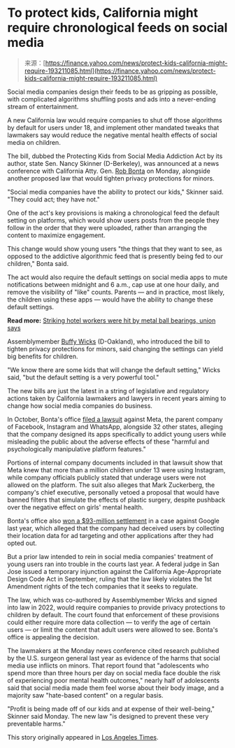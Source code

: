 <!--yml
category: 未分类
date: 2024-05-27 15:22:24
-->

# To protect kids, California might require chronological feeds on social media

> 来源：[https://finance.yahoo.com/news/protect-kids-california-might-require-193211085.html](https://finance.yahoo.com/news/protect-kids-california-might-require-193211085.html)

Social media companies design their feeds to be as gripping as possible, with complicated algorithms shuffling posts and ads into a never-ending stream of entertainment.

A new California law would require companies to shut off those algorithms by default for users under 18, and implement other mandated tweaks that lawmakers say would reduce the negative mental health effects of social media on children.

The bill, dubbed the Protecting Kids from Social Media Addiction Act by its author, state Sen. Nancy Skinner (D-Berkeley), was announced at a news conference with California Atty. Gen. [Rob Bonta](https://search.yahoo.com/search?p=Rob%20Bonta) on Monday, alongside another proposed law that would tighten privacy protections for minors.

"Social media companies have the ability to protect our kids," Skinner said. "They could act; they have not."

One of the act's key provisions is making a chronological feed the default setting on platforms, which would show users posts from the people they follow in the order that they were uploaded, rather than arranging the content to maximize engagement.

This change would show young users "the things that they want to see, as opposed to the addictive algorithmic feed that is presently being fed to our children," Bonta said.

The act would also require the default settings on social media apps to mute notifications between midnight and 6 a.m., cap use at one hour daily, and remove the visibility of "like" counts. Parents — and in practice, most likely, the children using these apps — would have the ability to change these default settings.

**Read more:** [Striking hotel workers were hit by metal ball bearings, union says](https://www.latimes.com/business/story/2024-01-27/los-angeles-hotel-strike-union-alleges-picket-line-pellet-gun?utm_source=yahoo&utm_medium=promo_module&utm_campaign=rss_feed)

Assemblymember [Buffy Wicks](https://search.yahoo.com/search?p=Buffy%20Wicks) (D-Oakland), who introduced the bill to tighten privacy protections for minors, said changing the settings can yield big benefits for children.

"We know there are some kids that will change the default setting," Wicks said, "but the default setting is a very powerful tool."

The new bills are just the latest in a string of legislative and regulatory actions taken by California lawmakers and lawyers in recent years aiming to change how social media companies do business.

In October, Bonta's office [filed a lawsuit](https://oag.ca.gov/news/press-releases/attorney-general-bonta-files-lawsuit-against-meta-over-harms-youth-mental-health) against Meta, the parent company of Facebook, Instagram and WhatsApp, alongside 32 other states, alleging that the company designed its apps specifically to addict young users while misleading the public about the adverse effects of these "harmful and psychologically manipulative platform features."

Portions of internal company documents included in that lawsuit show that Meta knew that more than a million children under 13 were using Instagram, while company officials publicly stated that underage users were not allowed on the platform. The suit also alleges that Mark Zuckerberg, the company's chief executive, personally vetoed a proposal that would have banned filters that simulate the effects of plastic surgery, despite pushback over the negative effect on girls' mental health.

Bonta's office also [won a $93-million settlement](https://oag.ca.gov/news/press-releases/attorney-general-bonta-announces-93-million-settlement-regarding-google%E2%80%99s) in a case against Google last year, which alleged that the company had deceived users by collecting their location data for ad targeting and other applications after they had opted out.

But a prior law intended to rein in social media companies' treatment of young users ran into trouble in the courts last year. A federal judge in San Jose issued a temporary injunction against the California Age-Appropriate Design Code Act in September, ruling that the law likely violates the 1st Amendment rights of the tech companies that it seeks to regulate.

The law, which was co-authored by Assemblymember Wicks and signed into law in 2022, would require companies to provide privacy protections to children by default. The court found that enforcement of these provisions could either require more data collection — to verify the age of certain users — or limit the content that adult users were allowed to see. Bonta's office is appealing the decision.

The lawmakers at the Monday news conference cited research published by the U.S. surgeon general last year as evidence of the harms that social media use inflicts on minors. That report found that "adolescents who spend more than three hours per day on social media face double the risk of experiencing poor mental health outcomes," nearly half of adolescents said that social media made them feel worse about their body image, and a majority saw "hate-based content" on a regular basis.

"Profit is being made off of our kids and at expense of their well-being," Skinner said Monday. The new law "is designed to prevent these very preventable harms."

This story originally appeared in [Los Angeles Times](https://www.latimes.com/business/story/2024-01-29/chronological-feeds-algorithmic-feeds-kids-california).